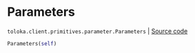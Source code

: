 # Parameters
`toloka.client.primitives.parameter.Parameters` | [Source code](https://github.com/Toloka/toloka-kit/blob/v1.1.1/src/client/primitives/parameter.py#L4)

```python
Parameters(self)
```

